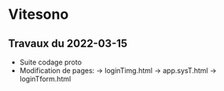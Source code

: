 # Vitesono

## Travaux du 2022-03-15

- Suite codage proto
- Modification de pages:
    -> loginTimg.html
    -> app.sysT.html
    -> loginTform.html
